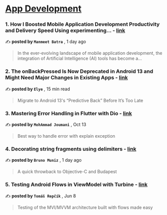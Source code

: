 
<h1><a href=https://medium.com/tag/mobile-app-development/recommended target="_blank" rel="noopener noreferrer">App Development</a></h1>
<h3>1. How I Boosted Mobile Application Development Productivity and Delivery Speed Using experimenting… - <a href=https://medium.com/@manmeet.batra_94367/how-i-boosted-mobile-application-development-productivity-and-delivery-speed-using-experimenting-ce3b3ef72b4e?source=tag_recommended_feed---------0-84----------mobile_app_development----------6599c744_b6d3_4672_aa79_e63c7ac9cf9f------- target="_blank" rel="noopener noreferrer">link</a></h3>

✍️ **posted by `Manmeet Batra`** <date> , 1 day ago</date>

<blockquote>In the ever-evolving landscape of mobile application development, the integration of Artificial Intelligence (AI) tools has become a…</blockquote>

<h3>2. The onBackPressed Is Now Deprecated in Android 13 and Might Need Major Changes in Existing Apps - <a href=https://medium.com/mobile-app-development-publication/migrate-to-android-13-predictive-back-soon-before-its-too-late-e1e1723f392?source=tag_recommended_feed---------1-107----------mobile_app_development----------6599c744_b6d3_4672_aa79_e63c7ac9cf9f------- target="_blank" rel="noopener noreferrer">link</a></h3>

✍️ **posted by `Elye`** <date> , 15 min read</date>

<blockquote>Migrate to Android 13's “Predictive Back” Before It’s Too Late</blockquote>

<h3>3. Mastering Error Handling in Flutter with Dio - <a href=https://medium.com/@mohammadjoumani/error-handling-in-flutter-a1dfe81a2e0?source=tag_recommended_feed---------2-85----------mobile_app_development----------6599c744_b6d3_4672_aa79_e63c7ac9cf9f------- target="_blank" rel="noopener noreferrer">link</a></h3>

✍️ **posted by `MohAmmad Joumani`** <date> , Oct 13</date>

<blockquote>Best way to handle error with explain exception</blockquote>

<h3>4. Decorating string fragments using delimiters - <a href=https://medium.com/@brunomunizaf/decorating-string-fragments-using-delimiters-1ef5c380868f?source=tag_recommended_feed---------3-84----------mobile_app_development----------6599c744_b6d3_4672_aa79_e63c7ac9cf9f------- target="_blank" rel="noopener noreferrer">link</a></h3>

✍️ **posted by `Bruno Muniz`** <date> , 1 day ago</date>

<blockquote>A quick throwback to Objective-C and Budapest</blockquote>

<h3>5. Testing Android Flows in ViewModel with Turbine - <a href=https://medium.com/proandroiddev/testing-android-flows-in-viewmodel-with-turbine-ea9bae7e811a?source=tag_recommended_feed---------4-107----------mobile_app_development----------6599c744_b6d3_4672_aa79_e63c7ac9cf9f------- target="_blank" rel="noopener noreferrer">link</a></h3>

✍️ **posted by `Tomáš Repčík`** <date> , Jun 8</date>

<blockquote>Testing of the MVI/MVVM architecture built with flows made easy</blockquote>

